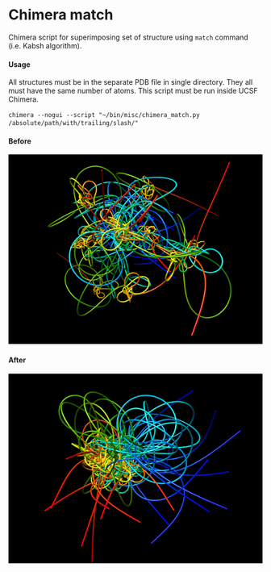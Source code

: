 Chimera match
=============

Chimera script for superimposing set of structure using `match` command (i.e. Kabsh algorithm).

#### Usage
All structures must be in the separate PDB file in single directory. They all must have the same number of atoms. This script must be run inside UCSF Chimera.

~~~
chimera --nogui --script "~/bin/misc/chimera_match.py /absolute/path/with/trailing/slash/"
~~~
#### Before
![Before](img/before.png)

#### After
![After](img/after.png)